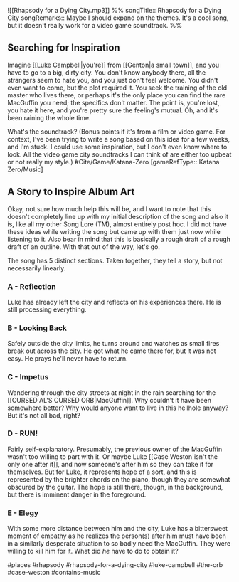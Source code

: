 ![[Rhapsody for a Dying City.mp3]]
%%
songTitle:: Rhapsody for a Dying City
songRemarks:: Maybe I should expand on the themes. It's a cool song, but it doesn't really work for a video game soundtrack.
%%
## Searching for Inspiration
Imagine [[Luke Campbell|you're]] from [[Genton|a small town]], and you have to go to a big, dirty city. You don't know anybody there, all the strangers seem to hate you, and you just don't feel welcome. You didn't even want to come, but the plot required it. You seek the training of the old master who lives there, or perhaps it's the only place you can find the rare MacGuffin you need; the specifics don't matter. The point is, you're lost, you hate it here, and you're pretty sure the feeling's mutual. Oh, and it's been raining the whole time.

What's the soundtrack? (Bonus points if it's from a film or video game. For context, I've been trying to write a song based on this idea for a few weeks, and I'm stuck. I could use some inspiration, but I don't even know where to look. All the video game city soundtracks I can think of are either too upbeat or not really my style.)
#Cite/Game/Katana-Zero [gameRefType:: Katana Zero/Music]

## A Story to Inspire Album Art
Okay, not sure how much help this will be, and I want to note that this doesn't completely line up with my initial description of the song and also it is, like all my other Song Lore (TM), almost entirely post hoc. I did not have these ideas while writing the song but came up with them just now while listening to it. Also bear in mind that this is basically a rough draft of a rough draft of an outline. With that out of the way, let's go.

The song has 5 distinct sections. Taken together, they tell a story, but not necessarily linearly.

### A - Reflection
Luke has already left the city and reflects on his experiences there. He is still processing everything.

### B - Looking Back
Safely outside the city limits, he turns around and watches as small fires break out across the city. He got what he came there for, but it was not easy. He prays he'll never have to return.

### C - Impetus
Wandering through the city streets at night in the rain searching for the [[CURSED AL'S CURSED ORB|MacGuffin]]. Why couldn't it have been somewhere better? Why would anyone want to live in this hellhole anyway? But it's not all bad, right?

### D - RUN!
Fairly self-explanatory. Presumably, the previous owner of the MacGuffin wasn't too willing to part with it. Or maybe Luke [[Case Weston|isn't the only one after it]], and now someone's after him so they can take it for themselves. But for Luke, it represents hope of a sort, and this is represented by the brighter chords on the piano, though they are somewhat obscured by the guitar. The hope is still there, though, in the background, but there is imminent danger in the foreground.

### E - Elegy
With some more distance between him and the city, Luke has a bittersweet moment of empathy as he realizes the person(s) after him must have been in a similarly desperate situation to so badly need the MacGuffin. They were willing to kill him for it. What did *he* have to do to obtain it?

#places #rhapsody #rhapsody-for-a-dying-city #luke-campbell #the-orb #case-weston #contains-music 